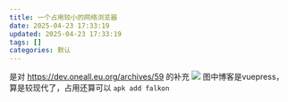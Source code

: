 ```yaml
---
title: 一个占用较小的网络浏览器
date: 2025-04-23 17:33:19
updated: 2025-04-23 17:33:19
tags: []
categories: 默认
---
```


是对 https://dev.oneall.eu.org/archives/59 的补充
![](https://s.rmimg.com/2025-04-23/1745422179-289992-2025-04-23-232812.png)
图中博客是vuepress，算是较现代了，占用还算可以
`apk add falkon`
